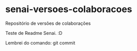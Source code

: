# senai-versoes-colaboracoes
Repositório de versões de colaborações

Teste de Readme Senai. :D

Lembrei do comando: git commit
